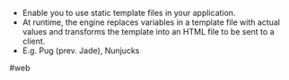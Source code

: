 
- Enable you to use static template files in your application.
- At runtime, the engine replaces variables in a template file with actual values and transforms the template into an HTML file to be sent to a client.
- E.g. Pug (prev. Jade), Nunjucks

#web